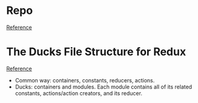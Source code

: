 # Repo
[Reference](https://github.com/erikras/ducks-modular-redux)

# The Ducks File Structure for Redux
[Reference](https://medium.com/@scbarrus/the-ducks-file-structure-for-redux-d63c41b7035c)

- Common way: containers, constants, reducers, actions.
- Ducks: containers and modules. Each module contains all of its related constants, actions/action creators, and its reducer.
